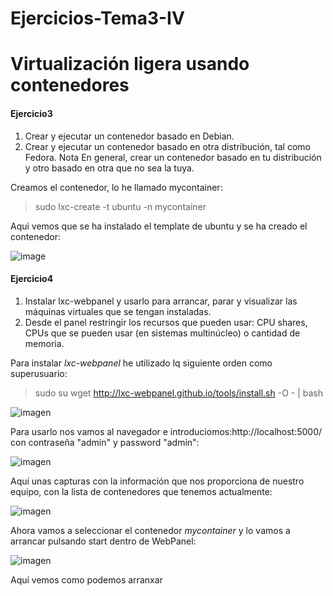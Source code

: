 Ejercicios-Tema3-IV
===================

Virtualización ligera usando contenedores
=========================================

#### Ejercicio3

1. Crear y ejecutar un contenedor basado en Debian.
2. Crear y ejecutar un contenedor basado en otra distribución, tal como Fedora. Nota En general, crear un contenedor 
basado en tu distribución y otro basado en otra que no sea la tuya.

Creamos el contenedor, lo he llamado mycontainer:

> sudo lxc-create -t ubuntu -n mycontainer

Aqui vemos que se ha instalado el template de ubuntu y se ha creado el contenedor:

![image](https://dl.dropbox.com/s/fxpmbaka6esqb0x/mycontainer2.png)


#### Ejercicio4

1. Instalar lxc-webpanel y usarlo para arrancar, parar y visualizar las máquinas virtuales que se tengan instaladas.
2. Desde el panel restringir los recursos que pueden usar: CPU shares, CPUs que se pueden usar (en sistemas 
   multinúcleo) o cantidad de memoria.

Para instalar *lxc-webpanel* he utilizado lq siguiente orden como superusuario:

> sudo su
wget http://lxc-webpanel.github.io/tools/install.sh -O - | bash

![imagen](https://dl.dropbox.com/s/vwn2iucby6694rb/instalando%20lxc%20web%20panel.png)

Para usarlo nos vamos al navegador e introduciomos:http://localhost:5000/ con contraseña "admin" y password "admin":

![imagen](https://dl.dropbox.com/s/erb8r2k7fwt3sum/usandoLXCWebPanel.png)

Aquí unas capturas con la información que nos proporciona de nuestro equipo, con la lista de contenedores que
tenemos actualmente:

![imagen](https://dl.dropbox.com/s/8aa409tn1m4t5cl/LXCWPanel1.png)

Ahora vamos a seleccionar el contenedor *mycontainer* y lo vamos a arrancar pulsando start dentro de WebPanel:

![imagen](https://dl.dropbox.com/s/ccr888pc0qkehqk/mycontainerWebPanel.png)

Aquí vemos como podemos arranxar
